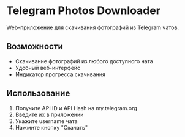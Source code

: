 # Telegram Photos Downloader

Web-приложение для скачивания фотографий из Telegram чатов.

## Возможности
- Скачивание фотографий из любого доступного чата
- Удобный веб-интерфейс
- Индикатор прогресса скачивания

## Использование
1. Получите API ID и API Hash на my.telegram.org
2. Введите их в приложении
3. Укажите username чата
4. Нажмите кнопку "Скачать"

